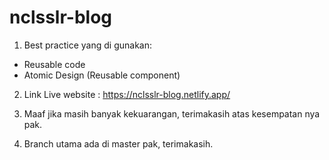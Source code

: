 # nclsslr-blog

1. Best practice yang di gunakan:
- Reusable code
- Atomic Design (Reusable component)

2. Link Live website : https://nclsslr-blog.netlify.app/

3. Maaf jika masih banyak kekuarangan, terimakasih atas kesempatan nya pak.

4. Branch utama ada di master pak, terimakasih.
